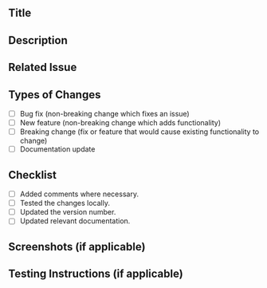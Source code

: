 ## Title
<!-- Follow the instructions in the following link to write a title: https://flank.github.io/flank/pr_titles/#pr-title -->

## Description
<!-- Provide a summary of the changes or feature added. What problem does it solve and how? Why is this feature needed & what does it do? (What? Why? How?) -->

## Related Issue
<!-- If this PR addresses an issue, please link it here (Issue number). -->

## Types of Changes
<!-- What types of changes does your code introduce? Select all that apply: -->

- [ ] Bug fix (non-breaking change which fixes an issue)
- [ ] New feature (non-breaking change which adds functionality)
- [ ] Breaking change (fix or feature that would cause existing functionality to change)
- [ ] Documentation update

## Checklist
<!-- Select all that apply: -->

- [ ] Added comments where necessary.
- [ ] Tested the changes locally.
- [ ] Updated the version number.  
- [ ] Updated relevant documentation.

## Screenshots (if applicable)
<!-- If your change includes a visual update, include a screenshot. -->

## Testing Instructions (if applicable)
<!-- Describe the steps to test your changes. -->